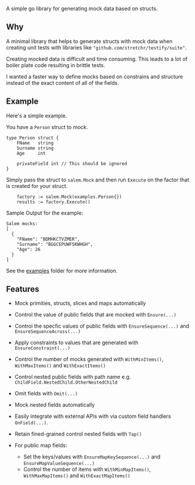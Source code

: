 A simple go library for generating mock data based on structs.

## Why

A minimal library that helps to generate structs with mock data when creating unit tests with libraries like `"github.com/stretchr/testify/suite"`.

Creating mocked data is difficult and time consuming. This leads to a lot of boiler plate code resulting in brittle tests.

I wanted a faster way to define mocks based on constrains and structure instead of the exact content of all of the fields.

## Example

Here's a simple example.

You have a `Person` struct to mock.

```
type Person struct {
	FName   string
	Surname string
	Age     int

	privateField int // This should be ignored
}
```

Simply pass the struct to `salem.Mock` and then run `Execute` on the factor that is created for your struct.

```
	factory := salem.Mock(examples.Person{})
	results := factory.Execute()
```

Sample Output for the example:

```
Salem mocks:
[
  {
    "FName": "BDMHKCTVZMER",
    "Surname": "BGGCEPUWFSKWHGH",
    "Age": 26
  }
]
```

See the [examples](./examples/README.md) folder for more information.

## Features

-   Mock primities, structs, slices and maps automatically
-   Control the value of public fields that are mocked with `Ensure(...)`
-   Control the specfic values of public fields with `EnsureSequence(...)` and `EnsureSequenceAcross(...)`
-   Apply constraints to values that are generated with `EnsureConstraint(...)`
-   Control the number of mocks generated with `WithMinItems()`, `WithMaxItems()` and `WithExactItems()`
-   Control nested public fields with path name e.g. `ChildField.NestedChild.OtherNestedChild`
-   Omit fields with `Omit(...)`
-   Mock nested fields automatically
-   Easily integrate with external APIs with via custom field handlers `OnField(...)`.
-   Retain fined-grained control nested fields with `Tap()`
-   For public map fields:

    -   Set the keys/values with `EnsureMapKeySequence(...)` and `EnsureMapValueSequence(...)`
    -   Control the number of items with `WithMinMapItems()`, `WithMaxMapItems()` and `WithExactMapItems()`
